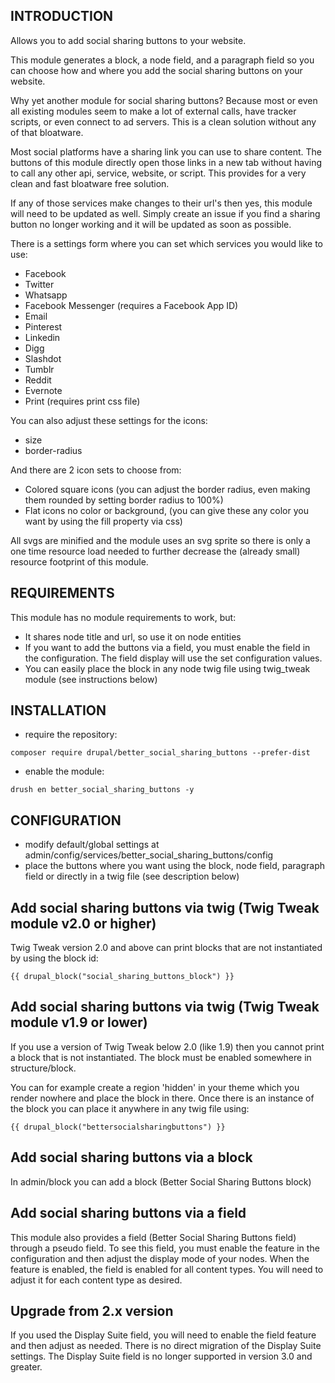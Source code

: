 INTRODUCTION
------------
Allows you to add social sharing buttons to your website.

This module generates a block, a node field, and a paragraph field so you can
choose how and where you add the social sharing buttons on your website.

Why yet another module for social sharing buttons? Because most or even all
existing modules seem to make a lot of external calls, have tracker scripts, or
even connect to ad servers. This is a clean solution without any of that
bloatware.

Most social platforms have a sharing link you can use to share content. The
buttons of this module directly open those links in a new tab without having to
call any other api, service, website, or script. This provides for a very clean
and fast bloatware free solution.

If any of those services make changes to their url's then yes, this module will
need to be updated as well. Simply create an issue if you find a sharing button
no longer working and it will be updated as soon as possible.

There is a settings form where you can set which services you would like to use:
- Facebook
- Twitter
- Whatsapp
- Facebook Messenger (requires a Facebook App ID)
- Email
- Pinterest
- Linkedin
- Digg
- Slashdot
- Tumblr
- Reddit
- Evernote
- Print (requires print css file)


You can also adjust these settings for the icons:
- size
- border-radius

And there are 2 icon sets to choose from:
- Colored square icons (you can adjust the border radius, even making them
rounded by setting border radius to 100%)
- Flat icons no color or background, (you can give these any color you want by
using the fill property via css)

All svgs are minified and the module uses an svg sprite so there is only a one
time resource load needed to further decrease the (already small) resource
footprint of this module.

REQUIREMENTS
------------

This module has no module requirements to work, but:
- It shares node title and url, so use it on node entities
- If you want to add the buttons via a field, you must enable the field in
the configuration. The field display will use the set configuration values.
- You can easily place the block in any node twig file using twig_tweak module
(see instructions below)

INSTALLATION
-----------
- require the repository:
```
composer require drupal/better_social_sharing_buttons --prefer-dist
```
- enable the module:
```
drush en better_social_sharing_buttons -y
```

CONFIGURATION
--------------
- modify default/global settings at admin/config/services/better_social_sharing_buttons/config
- place the buttons where you want using the block, node field, paragraph field
or directly in a twig
  file (see description below)

Add social sharing buttons via twig (Twig Tweak module v2.0 or higher)
---

Twig Tweak version 2.0 and above can print blocks that are not instantiated by
using the block id:

```{{ drupal_block("social_sharing_buttons_block") }}```

Add social sharing buttons via twig (Twig Tweak module v1.9 or lower)
---
If you use a version of Twig Tweak below 2.0 (like 1.9) then you cannot print a
block that is not instantiated. The block must be enabled somewhere in
structure/block.

You can for example create a region 'hidden' in your theme which you render
nowhere and place the block in there. Once there is an instance of the block you
can place it anywhere in any twig file using:

```{{ drupal_block("bettersocialsharingbuttons") }}```

Add social sharing buttons via a block
--

In admin/block you can add a block (Better Social Sharing Buttons block)

Add social sharing buttons via a field
---

This module also provides a field (Better Social Sharing Buttons field) through
a pseudo field. To see this field, you must enable the feature in the
configuration and then adjust the display mode of your nodes. When the feature
is enabled, the field is enabled for all content types. You will need to adjust
it for each content type as desired.

Upgrade from 2.x version
--

If you used the Display Suite field, you will need to enable the field feature
and then adjust as needed. There is no direct migration of the Display Suite
settings. The Display Suite field is no longer supported in version 3.0 and
greater.
